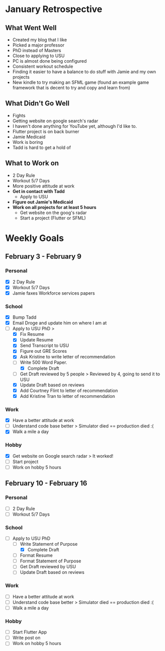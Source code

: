 # January Retrospective
## What Went Well
* Created my blog that I like
* Picked a major professor
* PhD instead of Masters
* Close to applying to USU
* PC is almost done being configured
* Consistent workout schedule
* Finding it easier to have a balance to do stuff with Jamie and my own projects
* New kindle to try making an SFML game (found an example game framework that is decent to try and copy and learn from)

## What Didn't Go Well
* Fights
* Getting website on google search's radar
* I haven't done anything for YouTube yet, although I'd like to.
* Flutter project is on back burner
* Jamie Medicaid
* Work is boring
* Tadd is hard to get a hold of

## What to Work on
* 2 Day Rule
* Workout 5/7 Days
* More positive attitude at work
* **Get in contact with Tadd**
	* Apply to USU 
* **Figure out Jamie's Medicaid**
* **Work on all projects for at least 5 hours**
	* Get website on the goog's radar
	* Start a project (Flutter or SFML)
	
# Weekly Goals

## February 3 - February 9 
### Personal
- [X] 2 Day Rule
- [X] Workout 5/7 Days
- [X] Jamie faxes Workforce services papers

### School
- [X] Bump Tadd
- [X] Email Droge and update him on where I am at
- [ ] Apply to USU PhD > 
    - [X] Fix Resume
    - [X] Update Resume
    - [X] Send Transcript to USU
    - [X] Figure out GRE Scores
    - [X] Ask Kristine to write letter of recommendation
    - [ ] Write 500 Word Paper. 
    	- [X] Complete Draft
	- [ ] Get Draft reviewed by 5 people > Reviewed by 4, going to send it to USU
	- [X] Update Draft based on reviews
    - [X] Add Courtney Flint to letter of recommendation
    - [X] Add Kristine Tran to letter of recommendation

### Work
- [X] Have a better attitude at work
- [ ] Understand code base better > Simulator died == production died :(
- [X] Walk a mile a day

### Hobby
- [X] Get website on Google search radar > It worked!
- [ ] Start project
- [ ] Work on hobby 5 hours

## February 10 - February 16 
### Personal
- [ ] 2 Day Rule
- [ ] Workout 5/7 Days

### School
- [ ] Apply to USU PhD
    - [ ] Write Statement of Purpose
    	- [X] Complete Draft
	- [ ] Format Resume
	- [ ] Format Statement of Purpose
	- [ ] Get Draft reviewed by USU
	- [ ] Update Draft based on reviews

### Work
- [ ] Have a better attitude at work
- [ ] Understand code base better > Simulator died == production died :(
- [ ] Walk a mile a day

### Hobby
- [ ] Start Flutter App
- [ ] Write post on 
- [ ] Work on hobby 5 hours
